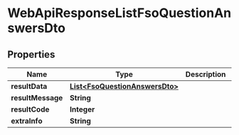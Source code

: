 # WebApiResponseListFsoQuestionAnswersDto

## Properties
Name | Type | Description | Notes
------------ | ------------- | ------------- | -------------
**resultData** | [**List&lt;FsoQuestionAnswersDto&gt;**](FsoQuestionAnswersDto.md) |  |  [optional]
**resultMessage** | **String** |  |  [optional]
**resultCode** | **Integer** |  |  [optional]
**extraInfo** | **String** |  |  [optional]
